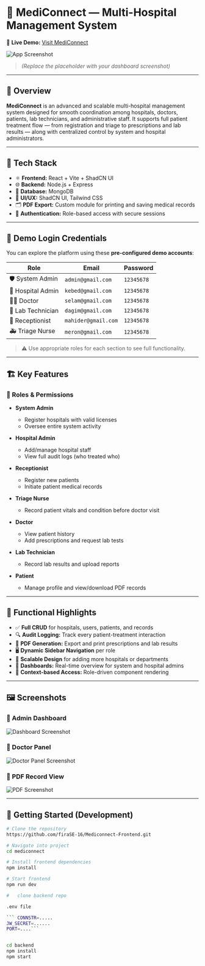 # 🏥 MediConnect — Multi-Hospital Management System

🔗 **Live Demo:** [Visit MediConnect](https://medi-front.vercel.app)

![App Screenshot]([<PLACEHOLDER_FOR_DASHBOARD_IMAGE>](https://github.com/user-attachments/assets/7c4d0bbe-8af0-4aae-b6f7-1cd3cbfe677c))
> *(Replace the placeholder with your dashboard screenshot)*

---

## 📖 Overview

**MediConnect** is an advanced and scalable multi-hospital management system designed for smooth coordination among hospitals, doctors, patients, lab technicians, and administrative staff. It supports full patient treatment flow — from registration and triage to prescriptions and lab results — along with centralized control by system and hospital administrators.

---

## 🧰 Tech Stack

- ⚛️ **Frontend:** React + Vite + ShadCN UI  
- 🌐 **Backend:** Node.js + Express  
- 🧠 **Database:** MongoDB  
- 💄 **UI/UX:** ShadCN UI, Tailwind CSS  
- 🗂️ **PDF Export:** Custom module for printing and saving medical records  
- 🔐 **Authentication:** Role-based access with secure sessions  

---

## 🔐 Demo Login Credentials

You can explore the platform using these **pre-configured demo accounts**:

| Role               | Email                 | Password    |
|--------------------|------------------------|-------------|
| 🛡️ System Admin     | `admin@gmail.com`       | `12345678`  |
| 🏥 Hospital Admin   | `kebed@gmail.com`       | `12345678`  |
| 👩‍⚕️ Doctor          | `selam@gmail.com`       | `12345678`  |
| 🔬 Lab Technician   | `dagim@gmail.com`       | `12345678`  |
| 🧾 Receptionist     | `mahider@gmail.com`     | `12345678`  |
| 🚑 Triage Nurse     | `meron@gmail.com`       | `12345678`  |

> ⚠️ Use appropriate roles for each section to see full functionality.

---

## 🏗️ Key Features

### 👥 Roles & Permissions
- **System Admin**  
  - Register hospitals with valid licenses  
  - Oversee entire system activity

- **Hospital Admin**  
  - Add/manage hospital staff  
  - View full audit logs (who treated who)

- **Receptionist**  
  - Register new patients  
  - Initiate patient medical records

- **Triage Nurse**  
  - Record patient vitals and condition before doctor visit

- **Doctor**  
  - View patient history  
  - Add prescriptions and request lab tests

- **Lab Technician**  
  - Record lab results and upload reports

- **Patient**  
  - Manage profile and view/download PDF records

---

## 🧾 Functional Highlights

- ✅ **Full CRUD** for hospitals, users, patients, and records  
- 🔍 **Audit Logging:** Track every patient-treatment interaction  
- 📄 **PDF Generation:** Export and print prescriptions and lab results  
- 🖥️ **Dynamic Sidebar Navigation** per role  
- 🧩 **Scalable Design** for adding more hospitals or departments  
- 🎯 **Dashboards:** Real-time overview for system and hospital admins  
- 🧠 **Context-based Access:** Role-driven component rendering  

---

## 🖼️ Screenshots

### 🔷 Admin Dashboard
![Dashboard Screenshot](<PLACEHOLDER_FOR_DASHBOARD_IMAGE>)

### 🔶 Doctor Panel
![Doctor Panel Screenshot](<PLACEHOLDER_FOR_DOCTOR_PANEL_IMAGE>)

### 🔷 PDF Record View
![PDF Screenshot](<PLACEHOLDER_FOR_PDF_IMAGE>)

---

## 🚀 Getting Started (Development)

```bash
# Clone the repository
https://github.com/firaSE-16/Mediconnect-Frontend.git

# Navigate into project
cd mediconnect

# Install frontend dependencies
npm install

# Start frontend
npm run dev

#   clone backend repo

.env file

``` CONNSTR=.....
JW_SECRET=......
PORT=....```


cd backend
npm install
npm start
